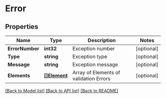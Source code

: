 # Error

## Properties

Name | Type | Description | Notes
------------ | ------------- | ------------- | -------------
**ErrorNumber** | **int32** | Exception number | [optional] 
**Type** | **string** | Exception type | [optional] 
**Message** | **string** | Exception message | [optional] 
**Elements** | [**[]Element**](Element.md) | Array of Elements of validation Errors | [optional] 

[[Back to Model list]](../README.md#documentation-for-models) [[Back to API list]](../README.md#documentation-for-api-endpoints) [[Back to README]](../README.md)



